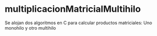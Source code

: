 # multiplicacionMatricialMultihilo
Se alojan dos algoritmos en C para calcular productos matriciales: Uno monohilo y otro multihilo

